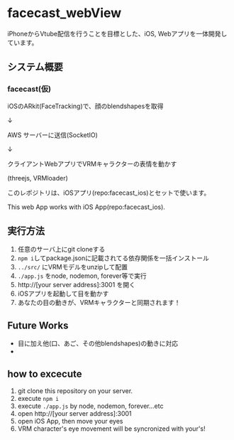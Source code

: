 # facecast_webView
iPhoneからVtube配信を行うことを目標とした、iOS, Webアプリを一体開発しています。

## システム概要
### facecast(仮)

iOSのARkit(FaceTracking)で、顔のblendshapesを取得

↓

AWS サーバーに送信(SocketIO)

↓

クライアントWebアプリでVRMキャラクターの表情を動かす

(threejs, VRMloader)



このレポジトリは、iOSアプリ(repo:facecast_ios)とセットで使います。

This web App works with iOS App(repo:facecast_ios).

## 実行方法
1. 任意のサーバ上にgit cloneする
2. `npm i`してpackage.jsonに記載されてる依存関係を一括インストール
3. `../src/` にVRMモデルをunzipして配置
3. `./app.js` をnode, nodemon, forever等で実行
4. http://[your server address]:3001 を開く
5. iOSアプリを起動して目を動かす
6. あなたの目の動きが、VRMキャラクターと同期されます！

## Future Works
- 目に加え他(口、あご、その他blendshapes)の動きに対応
- 

##  how to excecute
1. git clone this repository on your server.
2. execute `npm i`
3. execute `./app.js` by node, nodemon, forever...etc
4. open http://[your server address]:3001
5. open iOS App, then move your eyes
6. VRM character's eye movement will be syncronized with your's! 
